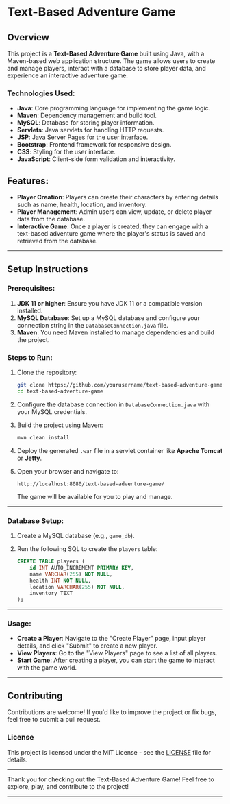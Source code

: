 # Text-Based Adventure Game

## Overview

This project is a **Text-Based Adventure Game** built using Java, with a Maven-based web application structure. The game allows users to create and manage players, interact with a database to store player data, and experience an interactive adventure game.

### Technologies Used:
- **Java**: Core programming language for implementing the game logic.
- **Maven**: Dependency management and build tool.
- **MySQL**: Database for storing player information.
- **Servlets**: Java servlets for handling HTTP requests.
- **JSP**: Java Server Pages for the user interface.
- **Bootstrap**: Frontend framework for responsive design.
- **CSS**: Styling for the user interface.
- **JavaScript**: Client-side form validation and interactivity.

## Features:
- **Player Creation**: Players can create their characters by entering details such as name, health, location, and inventory.
- **Player Management**: Admin users can view, update, or delete player data from the database.
- **Interactive Game**: Once a player is created, they can engage with a text-based adventure game where the player's status is saved and retrieved from the database.

---

## Setup Instructions

### Prerequisites:
1. **JDK 11 or higher**: Ensure you have JDK 11 or a compatible version installed.
2. **MySQL Database**: Set up a MySQL database and configure your connection string in the `DatabaseConnection.java` file.
3. **Maven**: You need Maven installed to manage dependencies and build the project.

### Steps to Run:
1. Clone the repository:

    ```bash
    git clone https://github.com/yourusername/text-based-adventure-game.git
    cd text-based-adventure-game
    ```

2. Configure the database connection in `DatabaseConnection.java` with your MySQL credentials.

3. Build the project using Maven:

    ```bash
    mvn clean install
    ```

4. Deploy the generated `.war` file in a servlet container like **Apache Tomcat** or **Jetty**.

5. Open your browser and navigate to:

    ```
    http://localhost:8080/text-based-adventure-game/
    ```

    The game will be available for you to play and manage.

---

### Database Setup:
1. Create a MySQL database (e.g., `game_db`).
2. Run the following SQL to create the `players` table:

    ```sql
    CREATE TABLE players (
        id INT AUTO_INCREMENT PRIMARY KEY,
        name VARCHAR(255) NOT NULL,
        health INT NOT NULL,
        location VARCHAR(255) NOT NULL,
        inventory TEXT
    );
    ```

---

### Usage:
- **Create a Player**: Navigate to the "Create Player" page, input player details, and click "Submit" to create a new player.
- **View Players**: Go to the "View Players" page to see a list of all players.
- **Start Game**: After creating a player, you can start the game to interact with the game world.

---

## Contributing
Contributions are welcome! If you'd like to improve the project or fix bugs, feel free to submit a pull request.

### License
This project is licensed under the MIT License - see the [LICENSE](LICENSE) file for details.

---

Thank you for checking out the Text-Based Adventure Game! Feel free to explore, play, and contribute to the project!

---
